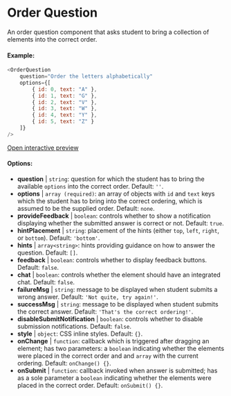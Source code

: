 # Order Question

An order question component that asks student to bring a collection of elements into the correct order.

#### Example:

``` js
<OrderQuestion
    question="Order the letters alphabetically"
    options={[
        { id: 0, text: "A" },
        { id: 1, text: "G" },
        { id: 2, text: "V" },
        { id: 3, text: "W" },
        { id: 4, text: "Y" },
        { id: 5, text: "Z" }
    ]}
/>
```

[Open interactive preview](https://isle.heinz.cmu.edu/components/order-question/)

#### Options:

* __question__ | `string`: question for which the student has to bring the available `options` into the correct order. Default: `''`.
* __options__ | `array (required)`: an array of objects with `id` and `text` keys which the student has to bring into the correct ordering, which is assumed to be the supplied order. Default: `none`.
* __provideFeedback__ | `boolean`: controls whether to show a notification displaying whether the submitted answer is correct or not. Default: `true`.
* __hintPlacement__ | `string`: placement of the hints (either `top`, `left`, `right`, or `bottom`). Default: `'bottom'`.
* __hints__ | `array<string>`: hints providing guidance on how to answer the question. Default: `[]`.
* __feedback__ | `boolean`: controls whether to display feedback buttons. Default: `false`.
* __chat__ | `boolean`: controls whether the element should have an integrated chat. Default: `false`.
* __failureMsg__ | `string`: message to be displayed when student submits a wrong answer. Default: `'Not quite, try again!'`.
* __successMsg__ | `string`: message to be displayed when student submits the correct answer. Default: `'That's the correct ordering!'`.
* __disableSubmitNotification__ | `boolean`: controls whether to disable submission notifications. Default: `false`.
* __style__ | `object`: CSS inline styles. Default: `{}`.
* __onChange__ | `function`: callback  which is triggered after dragging an element; has two parameters: a `boolean` indicating whether the elements were placed in the correct order and and `array` with the current ordering. Default: `onChange() {}`.
* __onSubmit__ | `function`: callback invoked when answer is submitted; has as a sole parameter a `boolean` indicating whether the elements were placed in the correct order. Default: `onSubmit() {}`.
